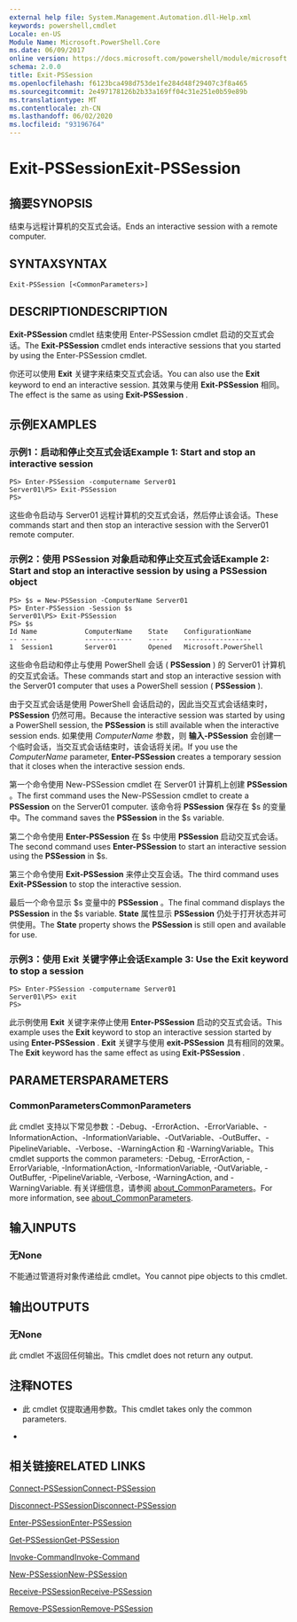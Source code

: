 ```yaml
---
external help file: System.Management.Automation.dll-Help.xml
keywords: powershell,cmdlet
Locale: en-US
Module Name: Microsoft.PowerShell.Core
ms.date: 06/09/2017
online version: https://docs.microsoft.com/powershell/module/microsoft.powershell.core/exit-pssession?view=powershell-7.1&WT.mc_id=ps-gethelp
schema: 2.0.0
title: Exit-PSSession
ms.openlocfilehash: f6123bca498d753de1fe284d48f29407c3f8a465
ms.sourcegitcommit: 2e497178126b2b33a169ff04c31e251e0b59e89b
ms.translationtype: MT
ms.contentlocale: zh-CN
ms.lasthandoff: 06/02/2020
ms.locfileid: "93196764"
---
```

# <span data-ttu-id="7f5f0-103">Exit-PSSession</span><span class="sxs-lookup"><span data-stu-id="7f5f0-103">Exit-PSSession</span></span>

## <span data-ttu-id="7f5f0-104">摘要</span><span class="sxs-lookup"><span data-stu-id="7f5f0-104">SYNOPSIS</span></span>
<span data-ttu-id="7f5f0-105">结束与远程计算机的交互式会话。</span><span class="sxs-lookup"><span data-stu-id="7f5f0-105">Ends an interactive session with a remote computer.</span></span>

## <span data-ttu-id="7f5f0-106">SYNTAX</span><span class="sxs-lookup"><span data-stu-id="7f5f0-106">SYNTAX</span></span>

```
Exit-PSSession [<CommonParameters>]
```

## <span data-ttu-id="7f5f0-107">DESCRIPTION</span><span class="sxs-lookup"><span data-stu-id="7f5f0-107">DESCRIPTION</span></span>

<span data-ttu-id="7f5f0-108">**Exit-PSSession** cmdlet 结束使用 Enter-PSSession cmdlet 启动的交互式会话。</span><span class="sxs-lookup"><span data-stu-id="7f5f0-108">The **Exit-PSSession** cmdlet ends interactive sessions that you started by using the Enter-PSSession cmdlet.</span></span>

<span data-ttu-id="7f5f0-109">你还可以使用 **Exit** 关键字来结束交互式会话。</span><span class="sxs-lookup"><span data-stu-id="7f5f0-109">You can also use the **Exit** keyword to end an interactive session.</span></span>
<span data-ttu-id="7f5f0-110">其效果与使用 **Exit-PSSession** 相同。</span><span class="sxs-lookup"><span data-stu-id="7f5f0-110">The effect is the same as using **Exit-PSSession** .</span></span>

## <span data-ttu-id="7f5f0-111">示例</span><span class="sxs-lookup"><span data-stu-id="7f5f0-111">EXAMPLES</span></span>

### <span data-ttu-id="7f5f0-112">示例1：启动和停止交互式会话</span><span class="sxs-lookup"><span data-stu-id="7f5f0-112">Example 1: Start and stop an interactive session</span></span>

```
PS> Enter-PSSession -computername Server01
Server01\PS> Exit-PSSession
PS>
```

<span data-ttu-id="7f5f0-113">这些命令启动与 Server01 远程计算机的交互式会话，然后停止该会话。</span><span class="sxs-lookup"><span data-stu-id="7f5f0-113">These commands start and then stop an interactive session with the Server01 remote computer.</span></span>

### <span data-ttu-id="7f5f0-114">示例2：使用 PSSession 对象启动和停止交互式会话</span><span class="sxs-lookup"><span data-stu-id="7f5f0-114">Example 2: Start and stop an interactive session by using a PSSession object</span></span>

```
PS> $s = New-PSSession -ComputerName Server01
PS> Enter-PSSession -Session $s
Server01\PS> Exit-PSSession
PS> $s
Id Name            ComputerName    State    ConfigurationName
-- ----            ------------    -----    -----------------
1  Session1        Server01        Opened   Microsoft.PowerShell
```

<span data-ttu-id="7f5f0-115">这些命令启动和停止与使用 PowerShell 会话 ( **PSSession** ) 的 Server01 计算机的交互式会话。</span><span class="sxs-lookup"><span data-stu-id="7f5f0-115">These commands start and stop an interactive session with the Server01 computer that uses a PowerShell session ( **PSSession** ).</span></span>

<span data-ttu-id="7f5f0-116">由于交互式会话是使用 PowerShell 会话启动的，因此当交互式会话结束时， **PSSession** 仍然可用。</span><span class="sxs-lookup"><span data-stu-id="7f5f0-116">Because the interactive session was started by using a PowerShell session, the **PSSession** is still available when the interactive session ends.</span></span>
<span data-ttu-id="7f5f0-117">如果使用 *ComputerName* 参数，则 **输入-PSSession** 会创建一个临时会话，当交互式会话结束时，该会话将关闭。</span><span class="sxs-lookup"><span data-stu-id="7f5f0-117">If you use the *ComputerName* parameter, **Enter-PSSession** creates a temporary session that it closes when the interactive session ends.</span></span>

<span data-ttu-id="7f5f0-118">第一个命令使用 New-PSSession cmdlet 在 Server01 计算机上创建 **PSSession** 。</span><span class="sxs-lookup"><span data-stu-id="7f5f0-118">The first command uses the New-PSSession cmdlet to create a **PSSession** on the Server01 computer.</span></span>
<span data-ttu-id="7f5f0-119">该命令将 **PSSession** 保存在 $s 的变量中。</span><span class="sxs-lookup"><span data-stu-id="7f5f0-119">The command saves the **PSSession** in the $s variable.</span></span>

<span data-ttu-id="7f5f0-120">第二个命令使用 **Enter-PSSession** 在 $s 中使用 **PSSession** 启动交互式会话。</span><span class="sxs-lookup"><span data-stu-id="7f5f0-120">The second command uses **Enter-PSSession** to start an interactive session using the **PSSession** in $s.</span></span>

<span data-ttu-id="7f5f0-121">第三个命令使用 **Exit-PSSession** 来停止交互会话。</span><span class="sxs-lookup"><span data-stu-id="7f5f0-121">The third command uses **Exit-PSSession** to stop the interactive session.</span></span>

<span data-ttu-id="7f5f0-122">最后一个命令显示 $s 变量中的 **PSSession** 。</span><span class="sxs-lookup"><span data-stu-id="7f5f0-122">The final command displays the **PSSession** in the $s variable.</span></span>
<span data-ttu-id="7f5f0-123">**State** 属性显示 **PSSession** 仍处于打开状态并可供使用。</span><span class="sxs-lookup"><span data-stu-id="7f5f0-123">The **State** property shows the **PSSession** is still open and available for use.</span></span>

### <span data-ttu-id="7f5f0-124">示例3：使用 Exit 关键字停止会话</span><span class="sxs-lookup"><span data-stu-id="7f5f0-124">Example 3: Use the Exit keyword to stop a session</span></span>

```
PS> Enter-PSSession -computername Server01
Server01\PS> exit
PS>
```

<span data-ttu-id="7f5f0-125">此示例使用 **Exit** 关键字来停止使用 **Enter-PSSession** 启动的交互式会话。</span><span class="sxs-lookup"><span data-stu-id="7f5f0-125">This example uses the **Exit** keyword to stop an interactive session started by using **Enter-PSSession** .</span></span>
<span data-ttu-id="7f5f0-126">**Exit** 关键字与使用 **exit-PSSession** 具有相同的效果。</span><span class="sxs-lookup"><span data-stu-id="7f5f0-126">The **Exit** keyword has the same effect as using **Exit-PSSession** .</span></span>

## <span data-ttu-id="7f5f0-127">PARAMETERS</span><span class="sxs-lookup"><span data-stu-id="7f5f0-127">PARAMETERS</span></span>

### <span data-ttu-id="7f5f0-128">CommonParameters</span><span class="sxs-lookup"><span data-stu-id="7f5f0-128">CommonParameters</span></span>

<span data-ttu-id="7f5f0-129">此 cmdlet 支持以下常见参数：-Debug、-ErrorAction、-ErrorVariable、-InformationAction、-InformationVariable、-OutVariable、-OutBuffer、-PipelineVariable、-Verbose、-WarningAction 和 -WarningVariable。</span><span class="sxs-lookup"><span data-stu-id="7f5f0-129">This cmdlet supports the common parameters: -Debug, -ErrorAction, -ErrorVariable, -InformationAction, -InformationVariable, -OutVariable, -OutBuffer, -PipelineVariable, -Verbose, -WarningAction, and -WarningVariable.</span></span> <span data-ttu-id="7f5f0-130">有关详细信息，请参阅 [about_CommonParameters](https://go.microsoft.com/fwlink/?LinkID=113216)。</span><span class="sxs-lookup"><span data-stu-id="7f5f0-130">For more information, see [about_CommonParameters](https://go.microsoft.com/fwlink/?LinkID=113216).</span></span>

## <span data-ttu-id="7f5f0-131">输入</span><span class="sxs-lookup"><span data-stu-id="7f5f0-131">INPUTS</span></span>

### <span data-ttu-id="7f5f0-132">无</span><span class="sxs-lookup"><span data-stu-id="7f5f0-132">None</span></span>

<span data-ttu-id="7f5f0-133">不能通过管道将对象传递给此 cmdlet。</span><span class="sxs-lookup"><span data-stu-id="7f5f0-133">You cannot pipe objects to this cmdlet.</span></span>

## <span data-ttu-id="7f5f0-134">输出</span><span class="sxs-lookup"><span data-stu-id="7f5f0-134">OUTPUTS</span></span>

### <span data-ttu-id="7f5f0-135">无</span><span class="sxs-lookup"><span data-stu-id="7f5f0-135">None</span></span>

<span data-ttu-id="7f5f0-136">此 cmdlet 不返回任何输出。</span><span class="sxs-lookup"><span data-stu-id="7f5f0-136">This cmdlet does not return any output.</span></span>

## <span data-ttu-id="7f5f0-137">注释</span><span class="sxs-lookup"><span data-stu-id="7f5f0-137">NOTES</span></span>

* <span data-ttu-id="7f5f0-138">此 cmdlet 仅提取通用参数。</span><span class="sxs-lookup"><span data-stu-id="7f5f0-138">This cmdlet takes only the common parameters.</span></span>

*

## <span data-ttu-id="7f5f0-139">相关链接</span><span class="sxs-lookup"><span data-stu-id="7f5f0-139">RELATED LINKS</span></span>

[<span data-ttu-id="7f5f0-140">Connect-PSSession</span><span class="sxs-lookup"><span data-stu-id="7f5f0-140">Connect-PSSession</span></span>](Connect-PSSession.md)

[<span data-ttu-id="7f5f0-141">Disconnect-PSSession</span><span class="sxs-lookup"><span data-stu-id="7f5f0-141">Disconnect-PSSession</span></span>](Disconnect-PSSession.md)

[<span data-ttu-id="7f5f0-142">Enter-PSSession</span><span class="sxs-lookup"><span data-stu-id="7f5f0-142">Enter-PSSession</span></span>](Enter-PSSession.md)

[<span data-ttu-id="7f5f0-143">Get-PSSession</span><span class="sxs-lookup"><span data-stu-id="7f5f0-143">Get-PSSession</span></span>](Get-PSSession.md)

[<span data-ttu-id="7f5f0-144">Invoke-Command</span><span class="sxs-lookup"><span data-stu-id="7f5f0-144">Invoke-Command</span></span>](Invoke-Command.md)

[<span data-ttu-id="7f5f0-145">New-PSSession</span><span class="sxs-lookup"><span data-stu-id="7f5f0-145">New-PSSession</span></span>](New-PSSession.md)

[<span data-ttu-id="7f5f0-146">Receive-PSSession</span><span class="sxs-lookup"><span data-stu-id="7f5f0-146">Receive-PSSession</span></span>](Receive-PSSession.md)

[<span data-ttu-id="7f5f0-147">Remove-PSSession</span><span class="sxs-lookup"><span data-stu-id="7f5f0-147">Remove-PSSession</span></span>](Remove-PSSession.md)

